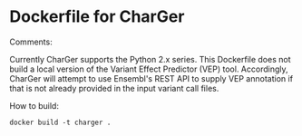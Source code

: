 # Dockerfile for CharGer

Comments:

Currently CharGer supports the Python 2.x series. This Dockerfile does not build a local version of the Variant Effect Predictor (VEP) tool. Accordingly, CharGer will attempt to use Ensembl's REST API to supply VEP annotation if that is not already provided in the input variant call files.


How to build:

	docker build -t charger .
